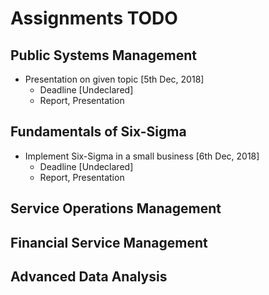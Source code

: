 # Assignments TODO

## Public Systems Management

* Presentation on given topic [5th Dec, 2018]
  * Deadline [Undeclared]
  * Report, Presentation

## Fundamentals of Six-Sigma

* Implement Six-Sigma in a small business [6th Dec, 2018]
  * Deadline [Undeclared]
  * Report, Presentation

## Service Operations Management

## Financial Service Management

## Advanced Data Analysis











